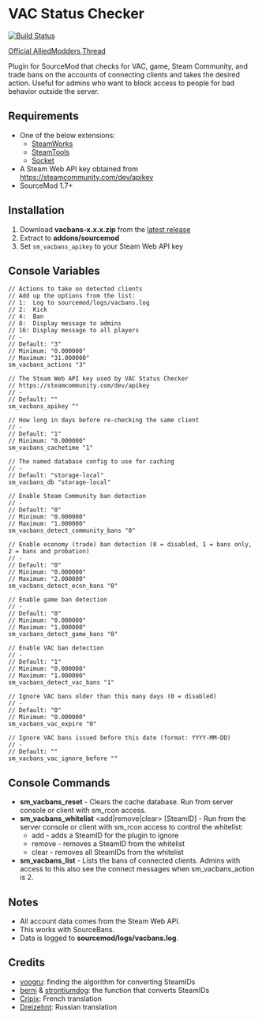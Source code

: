 # VAC Status Checker

[![Build Status](https://travis-ci.org/stevotvr/sourcemod-vacbans.svg)](https://travis-ci.org/stevotvr/sourcemod-vacbans)

[Official AlliedModders Thread](http://forums.alliedmods.net/showthread.php?t=80942)

Plugin for SourceMod that checks for VAC, game, Steam Community, and trade bans on the accounts of connecting clients and takes the desired action. Useful for admins who want to block access to people for bad behavior outside the server.

## Requirements

 * One of the below extensions:
    * [SteamWorks](https://forums.alliedmods.net/showthread.php?t=229556)
    * [SteamTools](https://forums.alliedmods.net/forumdisplay.php?f=147)
    * [Socket](https://forums.alliedmods.net/showthread.php?t=67640)
 * A Steam Web API key obtained from https://steamcommunity.com/dev/apikey
 * SourceMod 1.7+

 ## Installation

 1. Download **vacbans-x.x.x.zip** from the [latest release](https://github.com/stevotvr/sourcemod-vacbans/releases/latest)
 2. Extract to **addons/sourcemod**
 3. Set `sm_vacbans_apikey` to your Steam Web API key

 ## Console Variables

```
// Actions to take on detected clients
// Add up the options from the list:
// 1:  Log to sourcemod/logs/vacbans.log
// 2:  Kick
// 4:  Ban
// 8:  Display message to admins
// 16: Display message to all players
// -
// Default: "3"
// Minimum: "0.000000"
// Maximum: "31.000000"
sm_vacbans_actions "3"

// The Steam Web API key used by VAC Status Checker
// https://steamcommunity.com/dev/apikey
// -
// Default: ""
sm_vacbans_apikey ""

// How long in days before re-checking the same client
// -
// Default: "1"
// Minimum: "0.000000"
sm_vacbans_cachetime "1"

// The named database config to use for caching
// -
// Default: "storage-local"
sm_vacbans_db "storage-local"

// Enable Steam Community ban detection
// -
// Default: "0"
// Minimum: "0.000000"
// Maximum: "1.000000"
sm_vacbans_detect_community_bans "0"

// Enable economy (trade) ban detection (0 = disabled, 1 = bans only, 2 = bans and probation)
// -
// Default: "0"
// Minimum: "0.000000"
// Maximum: "2.000000"
sm_vacbans_detect_econ_bans "0"

// Enable game ban detection
// -
// Default: "0"
// Minimum: "0.000000"
// Maximum: "1.000000"
sm_vacbans_detect_game_bans "0"

// Enable VAC ban detection
// -
// Default: "1"
// Minimum: "0.000000"
// Maximum: "1.000000"
sm_vacbans_detect_vac_bans "1"

// Ignore VAC bans older than this many days (0 = disabled)
// -
// Default: "0"
// Minimum: "0.000000"
sm_vacbans_vac_expire "0"

// Ignore VAC bans issued before this date (format: YYYY-MM-DD)
// -
// Default: ""
sm_vacbans_vac_ignore_before ""
```

## Console Commands

 * **sm_vacbans_reset** - Clears the cache database. Run from server console or client with sm_rcon access.
 * **sm_vacbans_whitelist** <add|remove|clear> [SteamID] - Run from the server console or client with sm_rcon access to control the whitelist:
    * add <SteamID> - adds a SteamID for the plugin to ignore
    * remove <SteamID> - removes a SteamID from the whitelist
    * clear - removes all SteamIDs from the whitelist
 * **sm_vacbans_list** - Lists the bans of connected clients. Admins with access to this also see the connect messages when sm_vacbans_action is 2.

 ## Notes

 * All account data comes from the Steam Web API.
 * This works with SourceBans.
 * Data is logged to **sourcemod/logs/vacbans.log**.

## Credits

 * [voogru](https://forums.alliedmods.net/member.php?u=2557): finding the algorithm for converting SteamIDs
 * [berni](https://forums.alliedmods.net/member.php?u=27799) & [strontiumdog](https://forums.alliedmods.net/member.php?u=24573): the function that converts SteamIDs
 * [Cripix](https://forums.alliedmods.net/member.php?u=273837): French translation
 * [Dreizehnt](https://forums.alliedmods.net/member.php?u=266566): Russian translation
